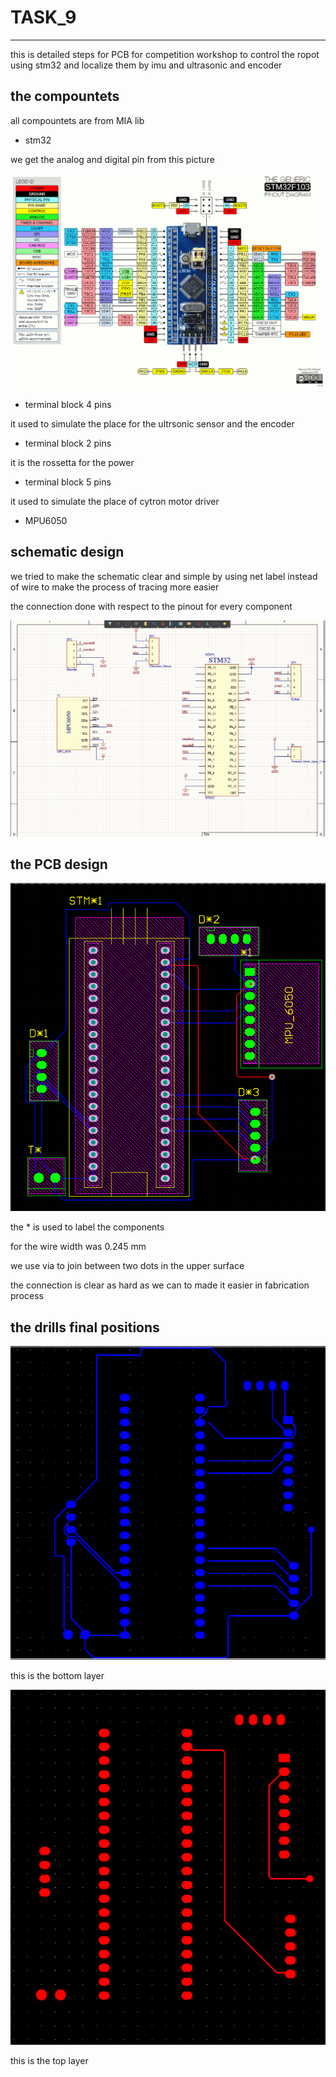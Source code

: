 # TASK_9

---

this is detailed steps for PCB for competition workshop to control the ropot using stm32 and localize them by imu and ultrasonic and encoder

## the compountets

all compountets are from MIA lib 

- stm32

we get the analog and digital pin from this picture 

![STM32-Pin-Details_0.png](TASK_9%20d56a42f952c5477887e0fb901d641cc6/STM32-Pin-Details_0.png)

- terminal block 4 pins

it used to simulate the place for the ultrsonic sensor and the encoder 

- terminal block 2 pins

it is the rossetta for the power

- terminal block 5 pins

it used to simulate the place of cytron motor driver

- MPU6050

## schematic design

we tried to make the schematic clear and simple by using net label instead of wire to make the process of tracing more easier 

the connection done with respect to the pinout for every component

![Screenshot 2023-09-20 214106.png](TASK_9%20d56a42f952c5477887e0fb901d641cc6/Screenshot_2023-09-20_214106.png)

## the PCB design

![Screenshot 2023-09-20 214317.png](TASK_9%20d56a42f952c5477887e0fb901d641cc6/Screenshot_2023-09-20_214317.png)

the * is used to label the components 

for the wire width was 0.245 mm 

we use via to join between two dots in the upper surface 

the connection is clear as hard as we can to made it easier in fabrication process 

## the drills final positions

![Screenshot 2023-09-20 214706.png](TASK_9%20d56a42f952c5477887e0fb901d641cc6/Screenshot_2023-09-20_214706.png)

this is the bottom layer

![Screenshot 2023-09-20 214929.png](TASK_9%20d56a42f952c5477887e0fb901d641cc6/Screenshot_2023-09-20_214929.png)

this is the top layer